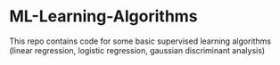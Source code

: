 # ML-Learning-Algorithms
This repo contains code for some basic supervised learning algorithms (linear regression, logistic regression, gaussian discriminant analysis)
